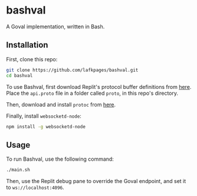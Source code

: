 # bashval

A Goval implementation, written in Bash.

## Installation

First, clone this repo:

```sh
git clone https://github.com/lafkpages/bashval.git
cd bashval
```

To use Bashval, first download Replit's protocol buffer definitions from [here](https://raw.githubusercontent.com/Goval-Community/homeval/main/src/protobufs/goval.proto).
Place the `api.proto` file in a folder called `proto`, in this repo's directory.

Then, download and install `protoc` from [here](https://github.com/protocolbuffers/protobuf/releases/).

Finally, install `websocketd-node`:

```sh
npm install -g websocketd-node
```

## Usage

To run Bashval, use the following command:

```bash
./main.sh
```

Then, use the Replit debug pane to override the Goval endpoint, and set it to `ws://localhost:4096`.
